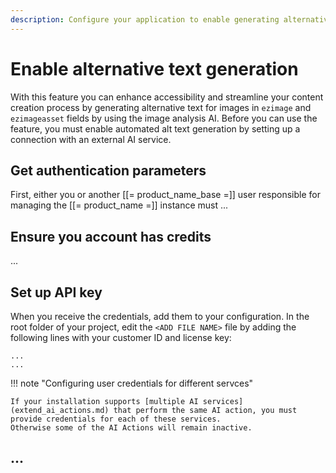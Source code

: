 ```yaml
---
description: Configure your application to enable generating alternative text for images.
---
```


# Enable alternative text generation

With this feature you can enhance accessibility and streamline your content creation process by generating alternative text for images in `ezimage` and `ezimageasset` fields by using the image analysis AI.
Before you can use the feature, you must enable automated alt text generation by setting up a connection with an external AI service.

## Get authentication parameters

First, either you or another [[= product_name_base =]] user responsible for managing the [[= product_name =]] instance must ...

## Ensure you account has credits

...

## Set up API key

When you receive the credentials, add them to your configuration.
In the root folder of your project, edit the `<ADD FILE NAME>` file by adding the following lines with your customer ID and license key: 

```
...
...
```

!!! note "Configuring user credentials for different servces"

    If your installation supports [multiple AI services](extend_ai_actions.md) that perform the same AI action, you must provide credentials for each of these services.
    Otherwise some of the AI Actions will remain inactive.

## ...
